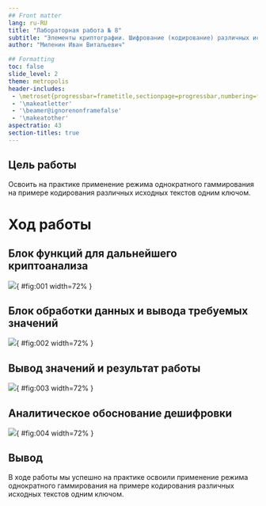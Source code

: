 ```yaml
---
## Front matter
lang: ru-RU
title: "Лабораторная работа № 8"
subtitle: "Элементы криптографии. Шифрование (кодирование) различных исходных текстов одним ключом"
author: "Миленин Иван Витальевич"

## Formatting
toc: false
slide_level: 2
theme: metropolis
header-includes: 
 - \metroset{progressbar=frametitle,sectionpage=progressbar,numbering=fraction}
 - '\makeatletter'
 - '\beamer@ignorenonframefalse'
 - '\makeatother'
aspectratio: 43
section-titles: true
---
```


## Цель работы

Освоить на практике применение режима однократного гаммирования на примере кодирования различных исходных текстов одним ключом.

# Ход работы

## Блок функций для дальнейшего криптоанализа

![](image/pres/1.png){ #fig:001 width=72% }

## Блок обработки данных и вывода требуемых значений

![](image/pres/2.png){ #fig:002 width=72% }

## Вывод значений и результат работы

![](image/pres/3.png){ #fig:003 width=72% }

## Аналитическое обоснование дешифровки

![](image/pres/4.png){ #fig:004 width=72% }

## Вывод

В ходе работы мы успешно на практике освоили применение режима однократного гаммирования на примере кодирования различных исходных текстов одним ключом.